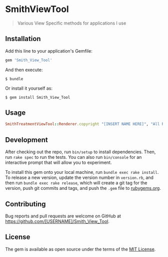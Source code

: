 # SmithViewTool

> Various View Specific methods for applications I use

## Installation

Add this line to your application's Gemfile:

```ruby
gem 'Smith_View_Tool'
```

And then execute:

    $ bundle

Or install it yourself as:

    $ gem install Smith_View_Tool

## Usage

```ruby
SmithTreatmentViewTool::Renderer.copyright "[INSERT NAME HERE]", "All Rights Reserved"
```

## Development

After checking out the repo, run `bin/setup` to install dependencies. Then, run `rake spec` to run the tests. You can also run `bin/console` for an interactive prompt that will allow you to experiment.

To install this gem onto your local machine, run `bundle exec rake install`. To release a new version, update the version number in `version.rb`, and then run `bundle exec rake release`, which will create a git tag for the version, push git commits and tags, and push the `.gem` file to [rubygems.org](https://rubygems.org).

## Contributing

Bug reports and pull requests are welcome on GitHub at https://github.com/[USERNAME]/Smith_View_Tool.

## License

The gem is available as open source under the terms of the [MIT License](https://opensource.org/licenses/MIT).
